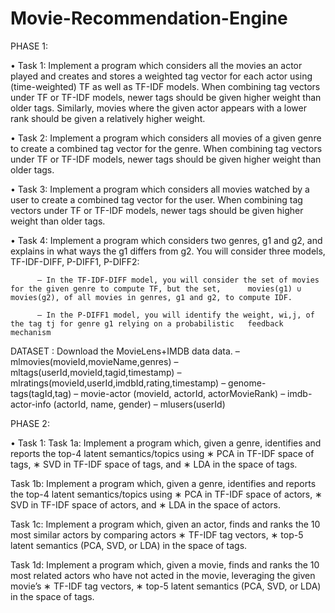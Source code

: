 # Movie-Recommendation-Engine

PHASE 1:

• Task 1: Implement a program which considers all the movies an actor played and creates and stores a weighted tag vector for           each actor using (time-weighted) TF as well as TF-IDF models. When combining tag vectors under TF or TF-IDF models,           newer tags should be given higher weight than older tags. Similarly, movies where the given actor appears with a               lower rank should be given a relatively higher weight.

• Task 2: Implement a program which considers all movies of a given genre to create a combined tag vector for the genre. When           combining tag vectors under TF or TF-IDF models, newer tags should be given higher weight than older tags.

• Task 3: Implement a program which considers all movies watched by a user to create a combined tag vector for the user. When           combining tag vectors under TF or TF-IDF models, newer tags should be given higher weight than older tags.

• Task 4: Implement a program which considers two genres, g1 and g2, and explains in what ways the g1 differs from g2. You               will consider three models, TF-IDF-DIFF, P-DIFF1, P-DIFF2:
          
          – In the TF-IDF-DIFF model, you will consider the set of movies for the given genre to compute TF, but the set,      movies(g1) ∪ movies(g2), of all movies in genres, g1 and g2, to compute IDF.

          – In the P-DIFF1 model, you will identify the weight, wi,j, of the tag tj for genre g1 relying on a probabilistic   feedback mechanism 
        
DATASET : Download the MovieLens+IMDB data data.
          – mlmovies(movieId,movieName,genres)
          – mltags(userId,movieId,tagid,timestamp)
          – mlratings(movieId,userId,imdbId,rating,timestamp) – genome-tags(tagId,tag)
          – movie-actor (movieId, actorId, actorMovieRank)
          – imdb-actor-info (actorId, name, gender)
          – mlusers(userId)

PHASE 2:

• Task 1:
Task 1a: Implement a program which, given a genre, identifies and reports the top-4 latent semantics/topics using ∗ PCA in TF-IDF space of tags,
∗ SVD in TF-IDF space of tags, and
∗ LDA in the space of tags.
                   
Task 1b: Implement a program which, given a genre, identifies and reports the top-4 latent semantics/topics using ∗ PCA in TF-IDF space of actors,
∗ SVD in TF-IDF space of actors, and ∗ LDA in the space of actors.
                    
Task 1c: Implement a program which, given an actor, finds and ranks the 10 most similar actors by comparing actors ∗ TF-IDF tag vectors,
∗ top-5 latent semantics (PCA, SVD, or LDA) in the space of tags.
                  
Task 1d: Implement a program which, given a movie, finds and ranks the 10 most related actors who have not acted in the movie, leveraging the given movie’s ∗ TF-IDF tag vectors,
∗ top-5 latent semantics (PCA, SVD, or LDA) in the space of tags.
                   

